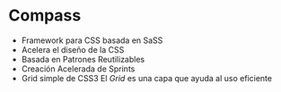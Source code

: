 # Compass

* Framework para CSS basada en SaSS
* Acelera el diseño de la CSS
* Basada en Patrones Reutilizables
* Creación Acelerada de Sprints
* Grid simple de CSS3
El *Grid* es una capa que ayuda al uso eficiente 
